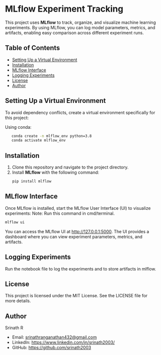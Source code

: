 # MLflow Experiment Tracking

This project uses **MLflow** to track, organize, and visualize machine learning experiments. By using MLflow, you can log model parameters, metrics, and artifacts, enabling easy comparison across different experiment runs.

## Table of Contents
- [Setting Up a Virtual Environment](#setting-up-a-virtual-environment)
- [Installation](#installation)
- [MLflow Interface](#mlflow-interface)
- [Logging Experiments](#logging-experiments)
- [License](#license)
- [Author](#author)


## Setting Up a Virtual Environment
To avoid dependency conflicts, create a virtual environment specifically for this project:

Using conda:
```bash
   conda create -n mlflow_env python=3.8
   conda activate mlflow_env
```

## Installation

1. Clone this repository and navigate to the project directory.
2. Install **MLflow** with the following command:
   ```bash
   pip install mlflow
   ```
## MLflow Interface
Once MLflow is installed, start the MLflow User Interface (UI) to visualize experiments:
Note: Run this command in cmd/terminal.
```bash
mlflow ui
```
You can access the MLflow UI at http://127.0.0.1:5000. The UI provides a dashboard where you can view experiment parameters, metrics, and artifacts.
## Logging Experiments
Run the notebook file to log the experiments and to store artifacts in mlflow.

## License
This project is licensed under the MIT License. See the LICENSE file for more details.

## Author
Srinath R
- Email: srinathranganathan432@gmail.com
- LinkedIn: https://www.linkedin.com/in/srinath2003/
- GitHub: https://github.com/srinath2003

